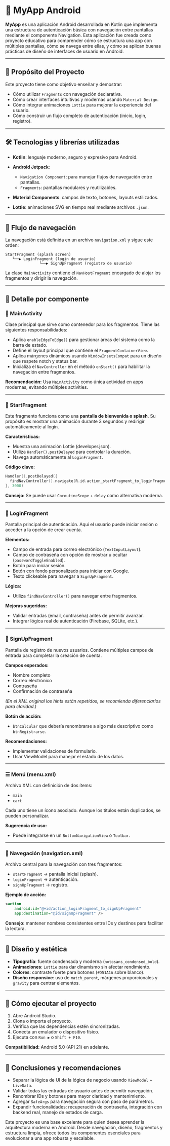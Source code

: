 # 📱 MyApp Android

**MyApp** es una aplicación Android desarrollada en Kotlin que implementa una estructura de autenticación básica con navegación entre pantallas mediante el componente Navigation. Esta aplicación fue creada como proyecto educativo para comprender cómo se estructura una app con múltiples pantallas, cómo se navega entre ellas, y cómo se aplican buenas prácticas de diseño de interfaces de usuario en Android.

---

## 🚧 Propósito del Proyecto

Este proyecto tiene como objetivo enseñar y demostrar:

* Cómo utilizar `Fragments` con navegación declarativa.
* Cómo crear interfaces intuitivas y modernas usando `Material Design`.
* Cómo integrar animaciones `Lottie` para mejorar la experiencia del usuario.
* Cómo construir un flujo completo de autenticación (inicio, login, registro).

---

## 🛠️ Tecnologías y librerías utilizadas

* **Kotlin**: lenguaje moderno, seguro y expresivo para Android.
* **Android Jetpack**:

  * `Navigation Component`: para manejar flujos de navegación entre pantallas.
  * `Fragments`: pantallas modulares y reutilizables.
* **Material Components**: campos de texto, botones, layouts estilizados.
* **Lottie**: animaciones SVG en tiempo real mediante archivos `.json`.

---

## 🧭 Flujo de navegación

La navegación está definida en un archivo `navigation.xml` y sigue este orden:

```text
StartFragment (splash screen)
   └──▶ LoginFragment (login de usuario)
               └──▶ SignUpFragment (registro de usuario)
```

La clase `MainActivity` contiene el `NavHostFragment` encargado de alojar los fragmentos y dirigir la navegación.

---

## 🔎 Detalle por componente

### 📌 MainActivity

Clase principal que sirve como contenedor para los fragmentos. Tiene las siguientes responsabilidades:

* Aplica `enableEdgeToEdge()` para gestionar áreas del sistema como la barra de estado.
* Define el layout principal que contiene el `FragmentContainerView`.
* Aplica márgenes dinámicos usando `WindowInsetsCompat` para un diseño que respete notch y status bar.
* Inicializa el `NavController` en el método `onStart()` para habilitar la navegación entre fragmentos.

**Recomendación:** Usa `MainActivity` como única actividad en apps modernas, evitando múltiples activities.

---

### 🚀 StartFragment

Este fragmento funciona como una **pantalla de bienvenida o splash**. Su propósito es mostrar una animación durante 3 segundos y redirigir automáticamente al login.

**Características:**

* Muestra una animación Lottie (developer.json).
* Utiliza `Handler().postDelayed` para controlar la duración.
* Navega automáticamente al `LoginFragment`.

**Código clave:**

```kotlin
Handler().postDelayed({
  findNavController().navigate(R.id.action_startFragment_to_loginFragment)
}, 3000)
```

**Consejo:** Se puede usar `CoroutineScope` + `delay` como alternativa moderna.

---

### 🔐 LoginFragment

Pantalla principal de autenticación. Aquí el usuario puede iniciar sesión o acceder a la opción de crear cuenta.

**Elementos:**

* Campo de entrada para correo electrónico (`TextInputLayout`).
* Campo de contraseña con opción de mostrar u ocultar (`passwordToggleEnabled`).
* Botón para iniciar sesión.
* Botón con fondo personalizado para iniciar con Google.
* Texto clickeable para navegar a `SignUpFragment`.

**Lógica:**

* Utiliza `findNavController()` para navegar entre fragmentos.

**Mejoras sugeridas:**

* Validar entradas (email, contraseña) antes de permitir avanzar.
* Integrar lógica real de autenticación (Firebase, SQLite, etc.).

---

### 📝 SignUpFragment

Pantalla de registro de nuevos usuarios. Contiene múltiples campos de entrada para completar la creación de cuenta.

**Campos esperados:**

* Nombre completo
* Correo electrónico
* Contraseña
* Confirmación de contraseña

*(En el XML original los hints están repetidos, se recomienda diferenciarlos para claridad.)*

**Botón de acción:**

* `btnCalcular` que debería renombrarse a algo más descriptivo como `btnRegistrarse`.

**Recomendaciones:**

* Implementar validaciones de formulario.
* Usar ViewModel para manejar el estado de los datos.

---

### ☰ Menú (menu.xml)

Archivo XML con definición de dos ítems:

* `main`
* `cart`

Cada uno tiene un ícono asociado. Aunque los títulos están duplicados, se pueden personalizar.

**Sugerencia de uso:**

* Puede integrarse en un `BottomNavigationView` o `Toolbar`.

---

### 🧭 Navegación (navigation.xml)

Archivo central para la navegación con tres fragmentos:

* `startFragment` → pantalla inicial (splash).
* `loginFragment` → autenticación.
* `signUpFragment` → registro.

**Ejemplo de acción:**

```xml
<action
    android:id="@+id/action_loginFragment_to_signUpFragment"
    app:destination="@id/signUpFragment" />
```

**Consejo:** mantener nombres consistentes entre IDs y destinos para facilitar la lectura.

---

## 🎨 Diseño y estética

* **Tipografía**: fuente condensada y moderna (`notosans_condensed_bold`).
* **Animaciones**: `Lottie` para dar dinamismo sin afectar rendimiento.
* **Colores**: contraste fuerte para botones (`#D51A1A` sobre blanco).
* **Diseño responsive**: uso de `match_parent`, márgenes proporcionales y `gravity` para centrar elementos.

---

## 🧪 Cómo ejecutar el proyecto

1. Abre Android Studio.
2. Clona o importa el proyecto.
3. Verifica que las dependencias estén sincronizadas.
4. Conecta un emulador o dispositivo físico.
5. Ejecuta con `Run ▶` o `Shift + F10`.

**Compatibilidad:** Android 5.0 (API 21) en adelante.

---

## 🧠 Conclusiones y recomendaciones

* Separar la lógica de UI de la lógica de negocio usando `ViewModel` + `LiveData`.
* Validar todas las entradas de usuario antes de permitir navegación.
* Renombrar IDs y botones para mayor claridad y mantenimiento.
* Agregar `SafeArgs` para navegación segura con paso de parámetros.
* Expandir funcionalidades: recuperación de contraseña, integración con backend real, manejo de estados de carga.

Este proyecto es una base excelente para quien desea aprender la arquitectura moderna en Android. Desde navegación, diseño, fragmentos y estructura limpia, ofrece todos los componentes esenciales para evolucionar a una app robusta y escalable.

